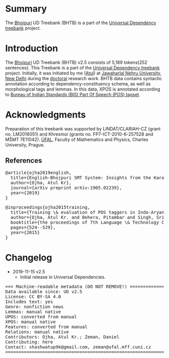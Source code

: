 # Summary

The [Bhojpuri](https://en.wikipedia.org/wiki/Bhojpuri_language) UD Treebank (BHTB) is a part of the [Universal Dependency treebank](http://universaldependencies.org/) project.


# Introduction

The [Bhojpuri](https://en.wikipedia.org/wiki/Bhojpuri_language) UD Treebank (BHTB) v2.5 consists of 5,189 tokens(252 sentences). This Treebank is a part of the [Universal Dependency treebank](http://universaldependencies.org/) project. Initially, it was initiated by me ([Atul](http://ufal.ms.mff.cuni.cz/atul-kr-ojha)) at [Jawaharlal Nehru University, New Delhi](http://sanskrit.jnu.ac.in/index.jsp) during the [doctoral](http://sanskrit.jnu.ac.in/rstudents/phd.jsp) research work. BHTB data contains syntactic annotation according to dependency-constituency schema, as well as morphological tags and lemmas. In this data, XPOS is annotated  according to [Bureau of Indian Standards (BIS) Part Of Speech (POS) tagset](http://tdil-dc.in/tdildcMain/articles/134692Draft%20POS%20Tag%20standard.pdf).


# Acknowledgments

Preparation of this treebank was supported by LINDAT/CLARIAH-CZ (grant no. LM2018051)
and Khresmoi (grants no. FP7-ICT-2010-6-257528 and MŠMT 7E11042).
[ÚFAL](http://ufal.mff.cuni.cz/), Faculty of Mathematics and Physics, Charles University, Prague.

## References

<pre>
@article{ojha2019english,
  title={English-Bhojpuri SMT System: Insights from the Karaka Model},
  author={Ojha, Atul Kr},
  journal={arXiv preprint arXiv:1905.02239},
  year={2019}
}
</pre>
<pre>
@inproceedings{ojha2015training,
  title={Training \& evaluation of POS taggers in Indo-Aryan languages: a case of Hindi, Odia and Bhojpuri},
  author={Ojha, Atul Kr. and Behera, Pitambar and Singh, Srishti and Jha, Girish N},
  booktitle={the proceedings of 7th Language \& Technology Conference: Human Language Technologies as a Challenge for Computer Science and Linguistics},
  pages={524--529},
  year={2015}
}
</pre>


# Changelog

* 2019-11-15 v2.5
  * Initial release in Universal Dependencies.


<pre>
=== Machine-readable metadata (DO NOT REMOVE!) ================================
Data available since: UD v2.5
License: CC BY-SA 4.0
Includes text: yes
Genre: nonfiction news
Lemmas: manual native
UPOS: converted from manual
XPOS: manual native
Features: converted from manual
Relations: manual native
Contributors: Ojha, Atul Kr.; Zeman, Daniel
Contributing: here
Contact: shashwatup9k@gmail.com, zeman@ufal.mff.cuni.cz
===============================================================================
</pre>
